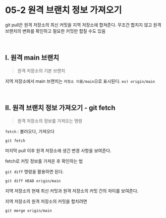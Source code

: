 # 05-2 원격 브랜치 정보 가져오기

git pull은 원격 저장소의 최신 커밋을 지역 저장소에 합쳐준다. 무조건 합치지 않고 원격 브랜치의 변화를 확인하고 필요한 커밋만 합칠 수도 있음

<br>

## I. 원격 main 브랜치
> 원격 저장소의 기본 브랜치

지역 저장소에서 main 브랜치는 `저장소 이름/main`으로 표시된다.
`ex) origin/main`

<br>

## II. 원격 브랜치 정보 가져오기 - git fetch 
> 원격 저장소의 정보를 가져오는 명령

`fetch` : 불러오다, 가져오다 

```
git fetch
```

마지막 pull 이후 원격 저장소에 생긴 변경 사항을 보여준다.

fetch로 커밋 정보를 가져온 후 확인하는 법

`git diff` 명령을 활용하면 된다.

```
git diff HEAD origin/main
```

지역 저장소의 현재 최신 커밋과 원격 저장소의 커밋 간의 차이를 보여준다.

지역 저장소의 원격 저장소의 커밋을 합치려면

```
git merge origin/main
```

